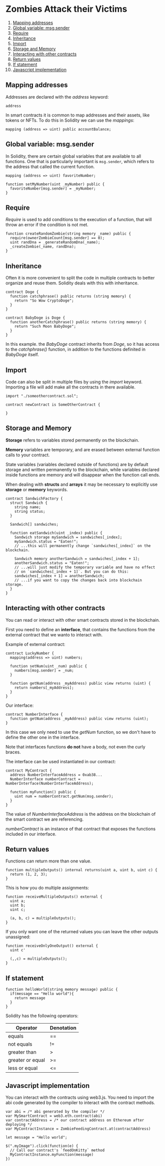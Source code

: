 ﻿# Zombies Attack their Victims
1. [Mapping addresses](#mapping-addresses)
2. [Global variable: msg.sender](#global-variable-msgsender)
3. [Require](#require)
4. [Inheritance](#inheritance)
5. [Import](#import)
6. [Storage and Memory](#storage-and-memory)
7. [Interacting with other contracts](#interacting-with-other-contracts)
8. [Return values](#return-values)
9. [If statement](#if-statement)
10. [Javascript implementation](#javascript-implementation)


## Mapping addresses

Addresses are declared with the *address* keyword:

```
address
```

In smart contracts it is common to map addresses and their assets, like tokens or NFTs.
To do this in Solidity we can use the *mappings*:

```
mapping (address => uint) public accountBalance;
```


## Global variable: msg.sender

In Solidity, there are certain global variables that are available to all functions.
One that is particularly important is `msg.sender`, which refers to the address that called the current function.

```
mapping (address => uint) favoriteNumber;

function setMyNumber(uint _myNumber) public {
  favoriteNumber[msg.sender] = _myNumber;
}
```


## Require

*Require* is used to add conditions to the execution of a function, that will throw an error if the condition is not met.

```
function createRandomZombie(string memory _name) public {
  require(ownerZombieCount[msg.sender] == 0);
  uint randDna = _generateRandomDna(_name);
  _createZombie(_name, randDna);
}
```


## Inheritance

Often it is more convenient to split the code in multiple contracts to better organize and reuse them.
Solidity deals with this with inheritance.

```
contract Doge {
  function catchphrase() public returns (string memory) {
    return "So Wow CryptoDoge";
  }
}

contract BabyDoge is Doge {
  function anotherCatchphrase() public returns (string memory) {
    return "Such Moon BabyDoge";
  }
}
```

In this example. the *BabyDoge* contract inherits from *Doge*, so it has access to the *catchphrase()* function, in addition to the functions definited in *BabyDoge* itself.


## Import

Code can also be split in multiple files by using the *import* keyword.
Importing a file will add make all the contracts in there available.

```
import "./someothercontract.sol";

contract newContract is SomeOtherContract {

}
```


## Storage and Memory

**Storage** refers to variables stored permanently on the blockchain.

**Memory** variables are temporary, and are erased between external function calls to your contract.

State variables (variables declared outside of functions) are by default storage and written permanently to the blockchain, while variables declared inside functions are memory and will disappear when the function call ends.

When dealing with **structs** and **arrays** it may be necessary to explicitly use **storage** or **memory** keywords.

```
contract SandwichFactory {
  struct Sandwich {
    string name;
    string status;
  }

  Sandwich[] sandwiches;

  function eatSandwich(uint _index) public {
    Sandwich storage mySandwich = sandwiches[_index];
    mySandwich.status = "Eaten!";
    // ...this will permanently change `sandwiches[_index]` on the blockchain.

    Sandwich memory anotherSandwich = sandwiches[_index + 1];
    anotherSandwich.status = "Eaten!";
    // ...will just modify the temporary variable and have no effect
    // on `sandwiches[_index + 1]`. But you can do this:
    sandwiches[_index + 1] = anotherSandwich;
    // ...if you want to copy the changes back into blockchain storage.
  }
}
```


## Interacting with other contracts

You can read or interact with other smart contracts stored in the blockchain.

First you need to define an **interface**, that contains the functions from the external contract that we wanto to interact with.

Example of external contract:

```
contract LuckyNumber {
  mapping(address => uint) numbers;

  function setNum(uint _num) public {
    numbers[msg.sender] = _num;
  }

  function getNum(address _myAddress) public view returns (uint) {
    return numbers[_myAddress];
  }
}
```

Our interface:

```
contract NumberInterface {
  function getNum(address _myAddress) public view returns (uint);
}
```

In this case we only need to use the *getNum* function, so we don't have to define the other one in the interface.

Note that interfaces functions **do not** have a body, not even the curly braces.

The interface can be used instantiated in our contract:

```
contract MyContract {
  address NumberInterfaceAddress = 0xab38...
  NumberInterface numberContract = NumberInterface(NumberInterfaceAddress);

  function myFunction() public {
    uint num = numberContract.getNum(msg.sender);
  }
}
```

The value of *NumberInterfaceAddress* is the address on the blockchain of the smart contract we are referencing.

*numberContract* is an instance of that contract that exposes the functions included in our interface.


## Return values

Functions can return more than one value.

```
function multipleOutputs() internal returns(uint a, uint b, uint c) {
  return (1, 2, 3);
}
```

This is how you do multiple assignments:

```
function receiveMultipleOutputs() external {
  uint a;
  uint b;
  uint c;

  (a, b, c) = multipleOutputs();
}
```

If you only want one of the returned values you can leave the other outputs unassigned:

```
function receiveOnlyOneOutput() external {
  uint c'

  (,,c) = multipleOutputs();
}
```


## If statement

```
function helloWorld(string memory message) public {
  if(message == "Hello world"){
    return message
  }
}
```

Solidity has the following operators:

Operator | Denotation
---------|-----------
equals   | ==
not equals | !=
greater than | >
greater or equal | >=
less or equal | <=


## Javascript implementation

You can interact with the contracts using web3.js.
You need to import the abi code generated by the compiler to interact with the contract methods.

```
var abi = /* abi generated by the compiler */
var MySmartContract = web3.eth.contract(abi)
var contractAddress = /* our contract address on Ethereum after deploying */
var MyContractInstance = ZombieFeedingContract.at(contractAddress)

let message = "Hello world";

$(".myImage").click(function(e) {
  // Call our contract's `feedOnKitty` method
  MyContractInstance.myFunction(message)
})
```